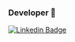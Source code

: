 ### Developer 👋

 [![Linkedin Badge](https://media-exp1.licdn.com/dms/image/C5103AQHoxZWi0hJa6g/profile-displayphoto-shrink_200_200/0?e=1602115200&v=beta&t=zrdFeEUd6FjC2Zg0yZFPM3dGHVbI2X4VT6OZPKJsW8M)](https://www.linkedin.com/in/joaobcastelo/) 


